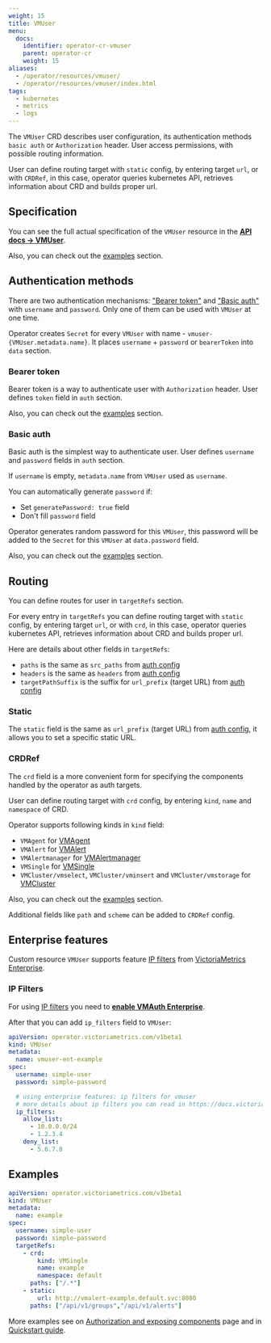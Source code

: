 ```yaml
---
weight: 15
title: VMUser
menu:
  docs:
    identifier: operator-cr-vmuser
    parent: operator-cr
    weight: 15
aliases:
  - /operator/resources/vmuser/
  - /operator/resources/vmuser/index.html
tags:
  - kubernetes
  - metrics
  - logs
---
```

The `VMUser` CRD describes user configuration, its authentication methods `basic auth` or `Authorization` header. 
User access permissions, with possible routing information.

User can define routing target with `static` config, by entering target `url`, or with `CRDRef`, in this case, 
operator queries kubernetes API, retrieves information about CRD and builds proper url.

## Specification

You can see the full actual specification of the `VMUser` resource in
the **[API docs -> VMUser](https://docs.victoriametrics.com/operator/api/#vmuser)**.

Also, you can check out the [examples](https://docs.victoriametrics.com/operator/resources/vmuser/#examples) section.

## Authentication methods

There are two authentication mechanisms: ["Bearer token"](https://docs.victoriametrics.com/operator/resources/vmuser/#bearer-token) and ["Basic auth"](https://docs.victoriametrics.com/operator/resources/vmuser/#basic-auth) with `username` and `password`. 
Only one of them can be used with `VMUser` at one time.

Operator creates `Secret` for every `VMUser` with name - `vmuser-{VMUser.metadata.name}`.
It places `username` + `password` or `bearerToken` into `data` section.

### Bearer token

Bearer token is a way to authenticate user with `Authorization` header. 
User defines `token` field in `auth` section.

Also, you can check out the [examples](https://docs.victoriametrics.com/operator/resources/vmuser/#examples) section.

### Basic auth

Basic auth is the simplest way to authenticate user. User defines `username` and `password` fields in `auth` section.

If `username` is empty, `metadata.name` from `VMUser` used as `username`.

You can automatically generate `password` if:
- Set `generatePassword: true` field
- Don't fill `password` field

Operator generates random password for this `VMUser`, 
this password will be added to the `Secret` for this `VMUser` at `data.password` field.

Also, you can check out the [examples](https://docs.victoriametrics.com/operator/resources/vmuser/#examples) section.

## Routing

You can define routes for user in `targetRefs` section. 

For every entry in `targetRefs` you can define routing target with `static` config, by entering target `url`, 
or with `crd`, in this case, operator queries kubernetes API, retrieves information about CRD and builds proper url.

Here are details about other fields in `targetRefs`:

- `paths` is the same as `src_paths` from [auth config](https://docs.victoriametrics.com/victoriametrics/vmauth/#auth-config)
- `headers` is the same as `headers` from [auth config](https://docs.victoriametrics.com/victoriametrics/vmauth/#auth-config)
- `targetPathSuffix` is the suffix for `url_prefix` (target URL) from [auth config](https://docs.victoriametrics.com/victoriametrics/vmauth/#auth-config)

### Static

The `static` field is the same as `url_prefix` (target URL) from [auth config](https://docs.victoriametrics.com/victoriametrics/vmauth/#auth-config),
it allows you to set a specific static URL.

### CRDRef

The `crd` field is a more convenient form for specifying the components handled by the operator as auth targets.

User can define routing target with `crd` config, by entering `kind`, `name` and `namespace` of CRD.

Operator supports following kinds in `kind` field:

- `VMAgent` for [VMAgent](https://docs.victoriametrics.com/operator/resources/vmagent/)
- `VMAlert` for [VMAlert](https://docs.victoriametrics.com/operator/resources/vmalert/)
- `VMAlertmanager` for [VMAlertmanager](https://docs.victoriametrics.com/operator/resources/vmalertmanager/)
- `VMSingle` for [VMSingle](https://docs.victoriametrics.com/operator/resources/vmsingle/)
- `VMCluster/vmselect`, `VMCluster/vminsert` and `VMCluster/vmstorage` for [VMCluster](https://docs.victoriametrics.com/operator/resources/vmcluster/)

Also, you can check out the [examples](https://docs.victoriametrics.com/operator/resources/vmuser/#examples) section.

Additional fields like `path` and `scheme` can be added to `CRDRef` config.

## Enterprise features

Custom resource `VMUser` supports feature [IP filters](https://docs.victoriametrics.com/victoriametrics/vmauth/#ip-filters)
from [VictoriaMetrics Enterprise](https://docs.victoriametrics.com/victoriametrics/enterprise/#victoriametrics-enterprise).

### IP Filters

For using [IP filters](https://docs.victoriametrics.com/victoriametrics/vmauth/#ip-filters)
you need to **[enable VMAuth Enterprise](https://docs.victoriametrics.com/victoriametrics/vmauth/#enterprise-features)**.

After that you can add `ip_filters` field to `VMUser`:

```yaml
apiVersion: operator.victoriametrics.com/v1beta1
kind: VMUser
metadata:
  name: vmuser-ent-example
spec:
  username: simple-user
  password: simple-password

  # using enterprise features: ip filters for vmuser
  # more details about ip filters you can read in https://docs.victoriametrics.com/operator/resources/vmuser/#enterprise-features
  ip_filters:
    allow_list:
      - 10.0.0.0/24
      - 1.2.3.4
    deny_list:
      - 5.6.7.8
```

## Examples

```yaml
apiVersion: operator.victoriametrics.com/v1beta1
kind: VMUser
metadata:
  name: example
spec:
  username: simple-user
  password: simple-password
  targetRefs:
    - crd:
        kind: VMSingle
        name: example
        namespace: default
      paths: ["/.*"]
    - static:
        url: http://vmalert-example.default.svc:8080
      paths: ["/api/v1/groups","/api/v1/alerts"]
```

More examples see on [Authorization and exposing components](https://docs.victoriametrics.com/operator/auth/) page
and in [Quickstart guide](https://docs.victoriametrics.com/operator/quick-start/#vmuser).
